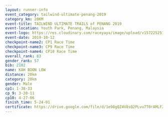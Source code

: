 ```yaml
---
layout: runner-info 
event_category: tailwind-ultimate-penang-2019 
category_km: 20KM 
event-title: TAILWIND ULTIMATE TRAILS of PENANG 2019 
event-location: Youth Park, Penang, Malaysia 
event-logo: https://res.cloudinary.com/raceyaya/image/upload/v1572252513/logo/utop-2019_h9tzys.jpg 
event-date: 2019-10-12 
checkpoint-name2: CP1 Race Time 
checkpoint-name3: CP9 Race Time 
checkpoint-name4: CP10 Race Time 
overall_rank: 83
gender_rank: 57
bib: 2102
name: KAH BOON LOW
distance: 20km
category: 20km
gender: Male
cp1: 1-38-33
cp_9: 3-20-11
cp10: 4-27-06
finish_time: 5-24-01
certificate: https://drive.google.com/file/d/1e98gQZ4V8sQ2PLvu7T0rAMLF2-DjDJ7V/view?usp=sharing
---
```

